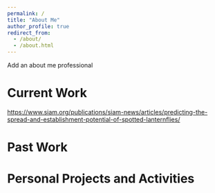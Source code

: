 ```yaml
---
permalink: /
title: "About Me"
author_profile: true
redirect_from: 
  - /about/
  - /about.html
---
```


Add an about me professional

Current Work
======
https://www.siam.org/publications/siam-news/articles/predicting-the-spread-and-establishment-potential-of-spotted-lanternflies/

Past Work
======

Personal Projects and Activities
======

